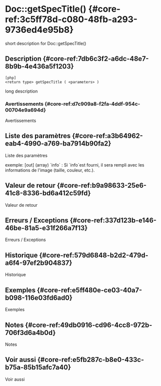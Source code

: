 # Doc::getSpecTitle() {#core-ref:3c5ff78d-c080-48fb-a293-9736ed4e95b8}

<div class="short-description">
<span class="fixme template">short description for Doc::getSpecTitle()</span>
</div>
<!--
<div class="applicability">
Obsolète depuis #.#.#
</div>
-->

## Description {#core-ref:7db6c3f2-a6dc-48e7-8b9b-4e436a5f1203}

    [php]
    <return type> getSpecTitle ( <parameters> )

<span class="fixme template">long description</span>

### Avertissements {#core-ref:d7c909a8-f2fa-4ddf-954c-00704e9a694d}

<span class="fixme template">Avertissements</span>

## Liste des paramètres {#core-ref:a3b64962-eab4-4990-a769-ba7914b90fa2}

<span class="fixme template">Liste des paramètres</span>

<div class="fixme template">
exemple:  
[out] (array) `info`
:   Si `info`est fourni, il sera rempli avec les informations de l'image (taille, couleur, etc.).
</div>

## Valeur de retour {#core-ref:b9a98633-25e6-41c8-8336-bd6a412c59fd}

<span class="fixme template">Valeur de retour</span>

## Erreurs / Exceptions {#core-ref:337d123b-e146-46be-81a5-e31f266a7f13}

<span class="fixme template">Erreurs / Exceptions</span>

## Historique {#core-ref:579d6848-b2d2-479d-a6f4-97ef2b904837}

<span class="fixme template">Historique</span>

## Exemples {#core-ref:e5ff480e-ce03-40a7-b098-116e03fd6ad0}

<span class="fixme template">Exemples</span>

## Notes {#core-ref:49db0916-cd96-4cc8-972b-706f3d6a4b0d}

<span class="fixme template">Notes</span>

## Voir aussi {#core-ref:e5fb287c-b8e0-433c-b75a-85b15afc7a40}

<span class="fixme template">Voir aussi</span>
